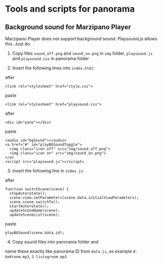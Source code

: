 # Tools and scripts for panorama
## Background sound for Marzipano Player
Marzipano Player does not support background sound. Playsound.js allows this.
Just do:

1. Copy files `sound_off.png` and `sound_on.png` in `img` folder, `playsound.js` and `playsound.css` in panorama folder

2. Insert the following lines into `index.html`:

after

`<link rel="stylesheet" href="style.css">`

paste

`<link rel="stylesheet" href="playsound.css">`

after

`<div id="pano"></div>`

paste

`<audio id="bgSound"></audio>`  
`<a href="#" id="playBGSoundToggle">`  
`  <img class="icon off" src="img/sound_off.png">`  
`  <img class="icon on" src="img/sound_on.png">`  
`</a>`  
`<script src="playsound.js"></script>`

3. Insert the following line in `index.js`:

after

`function switchScene(scene) {`  
`  stopAutorotate();`  
`  scene.view.setParameters(scene.data.initialViewParameters);`  
`  scene.scene.switchTo();`  
`  startAutorotate();`  
`  updateSceneName(scene);`  
`  updateSceneList(scene);`  

  paste

  `playBGSound(scene.data.id);`

4. Copy sound files into panorama folder and

name these exactly like panorama ID from `data.js`, as example `0-bedroom.mp3`, `1-livingroom.mp3`
